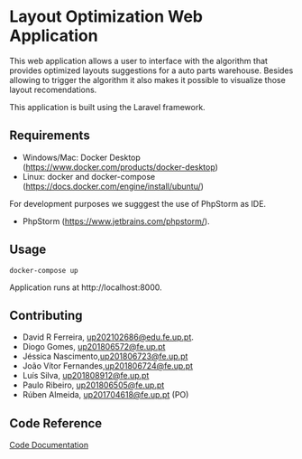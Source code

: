 # Layout Optimization Web Application

This web application allows a user to interface with the algorithm that provides optimized layouts suggestions for a auto parts warehouse. Besides allowing to trigger the algorithm it also makes it possible to visualize those layout recomendations. 

This application is built using the Laravel framework.


## Requirements
- Windows/Mac: Docker Desktop (https://www.docker.com/products/docker-desktop)
- Linux: docker and docker-compose (https://docs.docker.com/engine/install/ubuntu/)

For development purposes we sugggest the use of PhpStorm as IDE. 
- PhpStorm (https://www.jetbrains.com/phpstorm/).


## Usage

```
docker-compose up
```
Application runs at http://localhost:8000.


## Contributing
- David R Ferreira, up202102686@edu.fe.up.pt.
- Diogo Gomes, up201806572@fe.up.pt
- Jéssica Nascimento,up201806723@fe.up.pt
- João Vítor Fernandes,up201806724@fe.up.pt
- Luís Silva, up201808912@fe.up.pt
- Paulo Ribeiro, up201806505@fe.up.pt
- Rúben Almeida, up201704618@fe.up.pt (PO)

## Code Reference
[Code Documentation](../../wiki/web-app.md)
